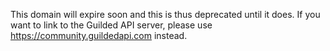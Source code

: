This domain will expire soon and this is thus deprecated until it does. If you want to link to the Guilded API server, please use https://community.guildedapi.com instead.

